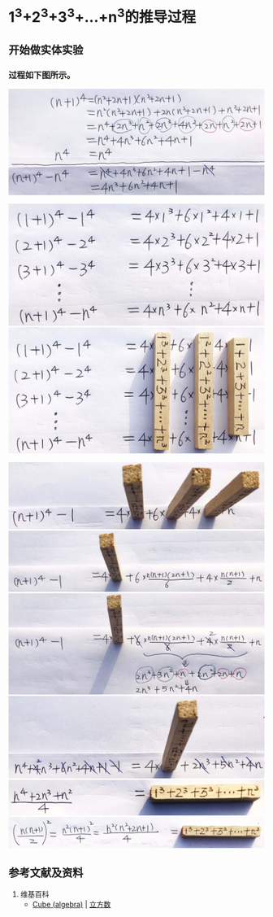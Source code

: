 # 1<sup>3</sup>+2<sup>3</sup>+3<sup>3</sup>+...+n<sup>3</sup>的推导过程

## 开始做实体实验

### 过程如下图所示。

![](/images/数系/数学归纳法/自然数3次幂之和的推导过程/1a1.jpg)

![](/images/数系/数学归纳法/自然数3次幂之和的推导过程/2a1.jpg)
![](/images/数系/数学归纳法/自然数3次幂之和的推导过程/2a2.jpg)

![](/images/数系/数学归纳法/自然数3次幂之和的推导过程/3a1.jpg)
![](/images/数系/数学归纳法/自然数3次幂之和的推导过程/3a2.jpg)
![](/images/数系/数学归纳法/自然数3次幂之和的推导过程/3a3.jpg)
![](/images/数系/数学归纳法/自然数3次幂之和的推导过程/3a4.jpg)
![](/images/数系/数学归纳法/自然数3次幂之和的推导过程/3a5.jpg)
![](/images/数系/数学归纳法/自然数3次幂之和的推导过程/3a6.jpg)

## 参考文献及资料

1. 维基百科
	- [Cube (algebra)](https://en.wikipedia.org/wiki/Cube_(algebra)) | [立方数](https://zh.wikipedia.org/wiki/%E7%AB%8B%E6%96%B9%E6%95%B8) 